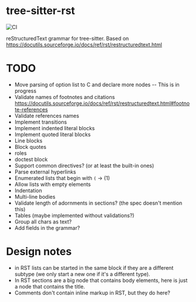 # tree-sitter-rst

![CI](https://github.com/stsewd/tree-sitter-rst/workflows/CI/badge.svg)

reStructuredText grammar for tree-sitter.
Based on <https://docutils.sourceforge.io/docs/ref/rst/restructuredtext.html>

# TODO

- Move parsing of option list to C and declare more nodes -- This is in progress
- Validate names of footnotes and citations https://docutils.sourceforge.io/docs/ref/rst/restructuredtext.html#footnote-references
- Validate references names
- Implement transitions
- Implement indented literal blocks
- Implement quoted literal blocks
- Line blocks
- Block quotes
- roles
- doctest block
- Support common directives? (or at least the built-in ones)
- Parse external hyperlinks
- Enumerated lists that begin with `(` -> (1)
- Allow lists with empty elements
- Indentation
- Multi-line bodies
- Validate length of adornments in sections? (the spec doesn't mention this)
- Tables (maybe implemented without validations?)
- Group all chars as text?
- Add fields in the grammar?

# Design notes

- in RST lists can be started in the same block if they are a different subtype
  (we only start a new one if it's a different type).
- In RST sections are a big node that contains body elements, here is just a node that contains the title.
- Comments don't contain inline markup in RST, but they do here?
